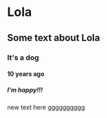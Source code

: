 # Lola
## Some text about Lola
### It's a dog
#### 10 years ago
##### I'm happy!!!
new text here
gggggggggg

